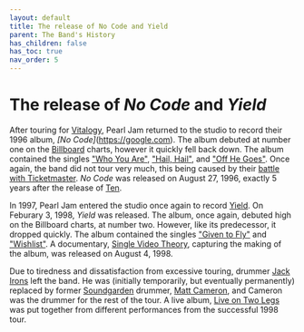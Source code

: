 ```yaml
---
layout: default
title: The release of No Code and Yield
parent: The Band's History
has_children: false
has_toc: true
nav_order: 5
---
```


# The release of *No Code* and *Yield*

After touring for [Vitalogy](https://google.com), Pearl Jam returned to the studio to record their 1996 album, *[No Code]*(https://google.com). The album debuted at number one on the [Billboard](https://pearljamopedia.ml/docs/Notable-Mentions/Brands-Companies/Billboard) charts, however it quickly fell back down. The album contained the singles ["Who You Are"](https://google.com), ["Hail, Hail"](https://google.com), and ["Off He Goes"](https://google.com). Once again, the band did not tour very much, this being caused by their [battle with Ticketmaster](https://pearljamopedia.ml/docs/Band-History/Vs-Vitalogy-Ticketmaster/#the-ticketmaster-legal-battle). *No Code* was released on August 27, 1996, exactly 5 years after the release of [Ten](https://google.com).

In 1997, Pearl Jam entered the studio once again to record [Yield](https://google.com). On Feburary 3, 1998, *Yield* was released. The album, once again, debuted high on the Billboard charts, at number two. However, like its predecessor, it dropped quickly. The album contained the singles ["Given to Fly"](https://google.com) and ["Wishlist"](https://google.com). A documentary, [Single Video Theory](https://pearljamopedia.ml/docs/Notable-Mentions/Television-Film/Single-Video-Theory), capturing the making of the album, was released on August 4, 1998.

Due to tiredness and dissatisfaction from excessive touring, drummer [Jack Irons](https://pearljamopedia.ml/docs/Notable-Mentions/Past-Members/Jack-Irons) left the band. He was (initially temporarily, but eventually permanently) replaced by former [Soundgarden](https://pearljamopedia.ml/docs/Notable-Mentions/Bands/Soundgarden) drummer, [Matt Cameron](https://pearljamopedia.ml/docs/Notable-Mentions/Current-Members/Matt-Cameron), and Cameron was the drummer for the rest of the tour. A live album, [Live on Two Legs](https://google.com) was put together from different performances from the successful 1998 tour.

